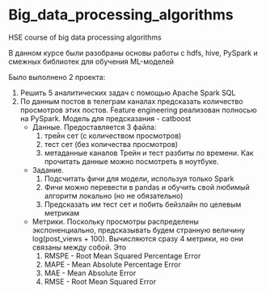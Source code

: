 # Big_data_processing_algorithms
HSE course of big data processing algorithms

В данном курсе были разобраны основы работы с hdfs, hive, PySpark и смежных библиотек для обучения ML-моделей

Было выполнено 2 проекта:
1. Решить 5 аналитических задач с помощью Apache Spark SQL
2. По данным постов в телеграм каналах предсказать количество просмотров этих постов. Feature engineering реализован полносью на PySpark. Модель для предсказания - catboost 
    * Данные.
      Предоставляется 3 файла:
      1. трейн сет (с количеством просмотров)
      2. тест сет (без количества просмотров)
      3. метаданные каналов
      Трейн и тест разбиты по времени. Как прочитать данные можно посмотреть в ноутбуке.
    * Задание.
      1. Подсчитать фичи для модели, используя только Spark
      2. Фичи можно перевести в pandas и обучить свой любимый алгоритм локально (но не обязательно)
      3. Предсказать им тест сет и побить бейзлайн по целевым метрикам
    * Метрики.
      Поскольку просмотры распределены экспоненциально, предсказывать будем странную величину log(post_views + 100). Вычисляются      сразу 4 метрики, но они связаны между собой. Это
      1. RMSPE - Root Mean Squared Percentage Error
      2. MAPE - Mean Absolute Percentage Error
      3. MAE - Mean Absolute Error
      4. RMSE - Root Mean Squared Error

